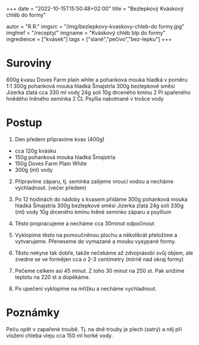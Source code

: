 
+++
date = "2022-10-15T15:50:48+02:00"
title = "Bezlepkový Kváskový chléb do formy"

autor = "R.R."
imgsrc = "/img/bezlepkovy-kvaskovy-chleb-do formy.jpg"
imghref = "/recepty/"
imgname = "Kváskový chléb blp do formy"
ingredience = ["kvásek"]
tags = ["slané","pečivo","bez-lepku"]
+++

# Suroviny

600g kvasu Doves Farm plain white a pohanková mouka hladká v poměru 1:1
300g pohanková mouka hladká Šmajstrla
300g bezlepkové směsi Jizerka zlatá
cca 330 ml vody
24g soli
10g drceného kmínu
2 Pl spařeného hnědého lněného semínka
2 ČL Psyllia nabotnané v trošce vody


# Postup
1. Den předem připravíme kvas (400g)
- cca 120g kvásku
- 150g pohanková mouka hladká Šmajstrla
- 150g Doves Farm Plain White
- 300g (ml) vody

2. Připravíme záparu, tj. semínka zalijeme vroucí vodou a necháme vychladnout. (večer předem)


3. Po 12 hodinách do nádoby s kvasem přidáme 
300g pohanková mouka hladká Šmajstrla
300g bezlepkové směsi Jizerka zlatá
24g soli
330g (ml) vody
10g drceného kmínu 
lněné semínko záparu 
a psyllium

4. Těsto propracujeme a necháme cca 30minut odpočinout 
5. Vyklopíme těsto na pomoučněnou plochu a několikrát přeložíme a vytvarujeme. Přeneseme do vymazané a mouku vysypané formy. 
7. Těsto nekyne tak dobře, takže nečekáme až zdvojnásobí svůj objem, ale zvedne se ve formějen cca o 2-3 centimetry (mírně nad okraj formy)
8. Pečeme celkem asi 45 minut. Z toho 30 minut na 250 st. Pak snižíme teplotu na 220 st a dopékáme.
9. Po upečení vyklopíme na mřížku  a necháme vychladnout.


# Poznámky
Peču opět v zapařené troubě. Tj. na dně trouby je plech (satrý)  a něj při vložení chleba vleju cca 150 ml horké vody. 